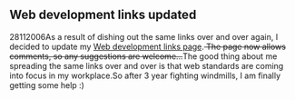 <article><h2>Web development links updated</h2><time><span class="day">28</span><span class="month">11</span><span class="year">2006</span></time>As a result of dishing out the same links over and over again, I decided to update my <a href="http://www.wnas.nl/?page_id=30">Web development links page</a>.<strike> The page now allows comments, so any suggestions are welcome...</strike>The good thing about me spreading the same links over and over is that web standards are coming into focus in my workplace.So after 3 year fighting windmills, I am finally getting some help :)</article>
